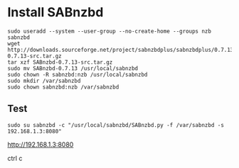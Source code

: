 # Install SABnzbd

    sudo useradd --system --user-group --no-create-home --groups nzb sabnzbd
    wget http://downloads.sourceforge.net/project/sabnzbdplus/sabnzbdplus/0.7.13/SABnzbd-0.7.13-src.tar.gz
    tar xzf SABnzbd-0.7.13-src.tar.gz
    sudo mv SABnzbd-0.7.13 /usr/local/sabnzbd
    sudo chown -R sabnzbd:nzb /usr/local/sabnzbd
    sudo mkdir /var/sabnzbd
    sudo chown sabnzbd:nzb /var/sabnzbd

## Test

    sudo su sabnzbd -c "/usr/local/sabnzbd/SABnzbd.py -f /var/sabnzbd -s 192.168.1.3:8080"

http://192.168.1.3:8080

ctrl c
